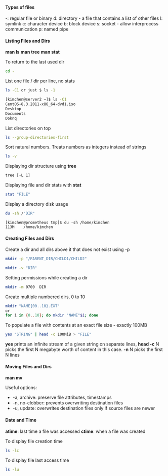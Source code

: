 
#### Types of files

\-: regular file or binary
d: directory - a file that contains a list of other files
l: symlink
c: character device
b: block device
s: socket - allow interprocess communication
p: named pipe

#### Listing Files and Dirs

**man ls**
**man tree**
**man stat**

To return to the last used dir

``` bash
cd -
```

List one file / dir per line, no stats

``` bash
ls -C1 or just $ ls -1
```

``` bash
[kimchen@server2 ~]$ ls -C1
CentOS-8.3.2011-x86_64-dvd1.iso
Desktop
Documents
Doknq
```

List directories on top

``` bash
ls --group-directories-first
```

Sort natural numbers. Treats numbers as integers instead of strings

``` bash
ls -v
```

Displaying dir structure using **tree**

``` bash
tree [-L 1] 
```

Displaying file and dir stats with **stat**

``` bash
stat "FILE"
```

Display a directory disk usage

``` bash
du -sh /"DIR"
```

```
[kimchen@prometheus tmp]$ du -sh /home/kimchen
113M    /home/kimchen
```
#### Creating Files and Dirs

Create a dir and all dirs above it that does not exist using -p

``` bash
mkdir -p "/PARENT_DIR/CHILD1/CHILD2"
```

``` bash
mkdir -v "DIR"
```

Setting permissions while creating a dir

``` bash
mkdir -m 0700  DIR
```

Create multiple numbered dirs, 0 to 10

``` bash
mkdir "NAME{00..10}.EXT"
or
for i in {0..10}; do mkdir "NAME"$i; done
```

To populate a file with contents at an exact file size - exactly 100MB 

``` bash
yes "STRING" | head -c 100MiB > "FILE"
```

**yes**  prints an infinite stream of a given string on separate lines, **head -c** N picks the first N megabyte worth of content in this case. **-n** N picks the first N lines

#### Moving Files and Dirs

**man mv**

Useful options:
* -a, archive: preserve file attributes, timestamps 
* -n, no-clobber: prevents overwriting destination files
* -u, update: overwrites destination files only if source files are newer

#### Date and Time

**atime**: last time a file was accessed
**ctime**: when a file was created

To display file creation time

```bash
ls -lc 
```

To display file last access time

``` bash
ls -lu
```

